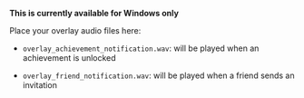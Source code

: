 **This is currently available for Windows only**  

Place your overlay audio files here:  
* `overlay_achievement_notification.wav`: will be played when an achievement is unlocked

* `overlay_friend_notification.wav`: will be played when a friend sends an invitation

